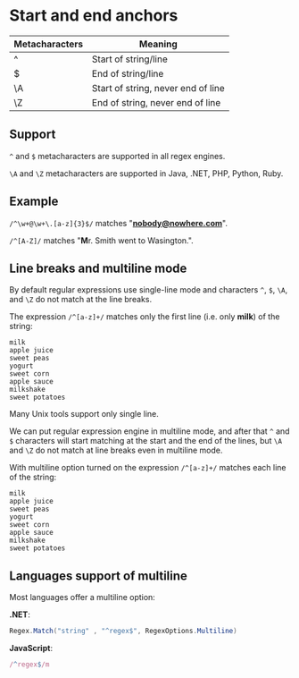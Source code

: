 # Start and end anchors

Metacharacters | Meaning
---------------|----------------------
^              | Start of string/line
$              | End of string/line
\A             | Start of string, never end of line
\Z             | End of string, never end of line

## Support

`^` and `$` metacharacters are supported in all regex engines.

`\A` and `\Z` metacharacters are supported in Java, .NET, PHP, Python, Ruby.

## Example

`/^\w+@\w+\.[a-z]{3}$/` matches "**nobody@nowhere.com**".

`/^[A-Z]/` matches "**M**r. Smith went to Wasington.".

## Line breaks and multiline mode

By default regular expressions use single-line mode and characters `^`, `$`, `\A`, and `\Z` do not match at the line breaks.

The expression `/^[a-z]+/` matches only the first line (i.e. only **milk**) of the string:

```text
milk
apple juice
sweet peas
yogurt
sweet corn
apple sauce
milkshake
sweet potatoes
```

Many Unix tools support only single line.

We can put regular expression engine in multiline mode, and after that `^` and `$` characters will start matching at the start and the end of the lines, but `\A` and `\Z` do not match at line breaks even in multiline mode.

With multiline option turned on the expression `/^[a-z]+/` matches each line of the string:

```text
milk
apple juice
sweet peas
yogurt
sweet corn
apple sauce
milkshake
sweet potatoes
```

## Languages support of multiline

Most languages offer a multiline option:

**.NET**:
  
```csharp
Regex.Match("string" , "^regex$", RegexOptions.Multiline)
```

**JavaScript**:

```js
/^regex$/m
```
